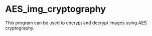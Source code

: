 # AES_img_cryptography
This program can be used to encrypt and decrypt images using AES cryptography.
